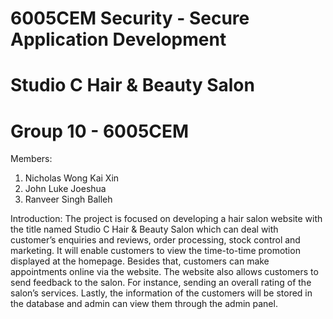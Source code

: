 # 6005CEM Security - Secure Application Development
# Studio C Hair & Beauty Salon
# Group 10 - 6005CEM

Members:
1. Nicholas Wong Kai Xin
2. John Luke Joeshua
3. Ranveer Singh Balleh

Introduction: 
The project is focused on developing a hair salon website with the title named Studio C Hair & Beauty Salon which can deal with customer’s enquiries and reviews, order processing, stock control and marketing. It will enable customers to view the time-to-time promotion displayed at the homepage. Besides that, customers can make appointments online via the website. The website also allows customers to send feedback to the salon. For instance, sending an overall rating of the salon’s services. Lastly, the information of the customers will be stored in the database and admin can view them through the admin panel.

